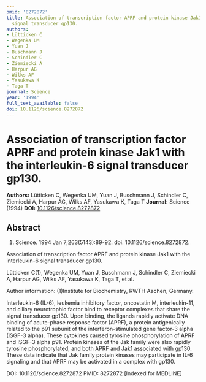 ```yaml
---
pmid: '8272872'
title: Association of transcription factor APRF and protein kinase Jak1 with the interleukin-6
  signal transducer gp130.
authors:
- Lütticken C
- Wegenka UM
- Yuan J
- Buschmann J
- Schindler C
- Ziemiecki A
- Harpur AG
- Wilks AF
- Yasukawa K
- Taga T
journal: Science
year: '1994'
full_text_available: false
doi: 10.1126/science.8272872
---
```


# Association of transcription factor APRF and protein kinase Jak1 with the interleukin-6 signal transducer gp130.
**Authors:** Lütticken C, Wegenka UM, Yuan J, Buschmann J, Schindler C, Ziemiecki A, Harpur AG, Wilks AF, Yasukawa K, Taga T
**Journal:** Science (1994)
**DOI:** [10.1126/science.8272872](https://doi.org/10.1126/science.8272872)

## Abstract

1. Science. 1994 Jan 7;263(5143):89-92. doi: 10.1126/science.8272872.

Association of transcription factor APRF and protein kinase Jak1 with the 
interleukin-6 signal transducer gp130.

Lütticken C(1), Wegenka UM, Yuan J, Buschmann J, Schindler C, Ziemiecki A, 
Harpur AG, Wilks AF, Yasukawa K, Taga T, et al.

Author information:
(1)Institute for Biochemistry, RWTH Aachen, Germany.

Interleukin-6 (IL-6), leukemia inhibitory factor, oncostatin M, interleukin-11, 
and ciliary neurotrophic factor bind to receptor complexes that share the signal 
transducer gp130. Upon binding, the ligands rapidly activate DNA binding of 
acute-phase response factor (APRF), a protein antigenically related to the p91 
subunit of the interferon-stimulated gene factor-3 alpha (ISGF-3 alpha). These 
cytokines caused tyrosine phosphorylation of APRF and ISGF-3 alpha p91. Protein 
kinases of the Jak family were also rapidly tyrosine phosphorylated, and both 
APRF and Jak1 associated with gp130. These data indicate that Jak family protein 
kinases may participate in IL-6 signaling and that APRF may be activated in a 
complex with gp130.

DOI: 10.1126/science.8272872
PMID: 8272872 [Indexed for MEDLINE]
